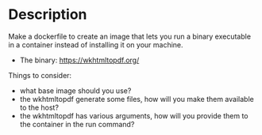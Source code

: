 # Description
Make a dockerfile to create an image that lets you run a binary executable in a container instead of installing it on your machine.

- The binary: https://wkhtmltopdf.org/

Things to consider:
* what base image should you use?
* the wkhtmltopdf generate some files, how will you make them available to the host?
* the wkhtmltopdf has various arguments, how will you provide them to the container in the run command?



